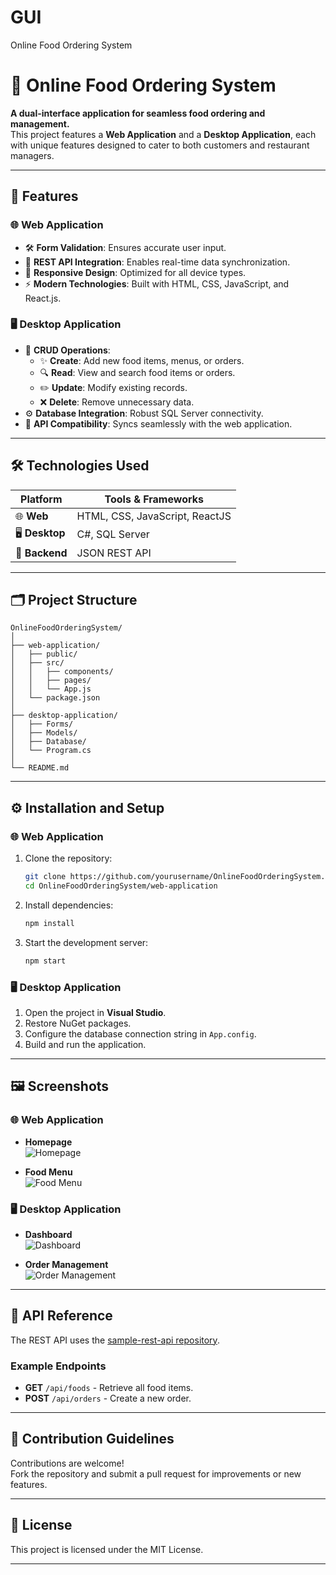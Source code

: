 # GUI
 Online Food Ordering System



# 🍴 Online Food Ordering System

**A dual-interface application for seamless food ordering and management.**  
This project features a **Web Application** and a **Desktop Application**, each with unique features designed to cater to both customers and restaurant managers.

---

## 🌟 Features

### 🌐 Web Application
- 🛠 **Form Validation**: Ensures accurate user input.
- 🔄 **REST API Integration**: Enables real-time data synchronization.
- 📱 **Responsive Design**: Optimized for all device types.
- ⚡ **Modern Technologies**: Built with HTML, CSS, JavaScript, and React.js.

### 🖥️ Desktop Application
- 📝 **CRUD Operations**:
  - ✨ **Create**: Add new food items, menus, or orders.
  - 🔍 **Read**: View and search food items or orders.
  - ✏️ **Update**: Modify existing records.
  - ❌ **Delete**: Remove unnecessary data.
- ⚙️ **Database Integration**: Robust SQL Server connectivity.
- 🔗 **API Compatibility**: Syncs seamlessly with the web application.

---

## 🛠️ Technologies Used

| **Platform**    | **Tools & Frameworks**        |
|------------------|-------------------------------|
| 🌐 **Web**       | HTML, CSS, JavaScript, ReactJS |
| 🖥️ **Desktop**    | C#, SQL Server               |
| 🔗 **Backend**    | JSON REST API                |

---

## 🗂️ Project Structure

```plaintext
OnlineFoodOrderingSystem/
│
├── web-application/
│   ├── public/
│   ├── src/
│   │   ├── components/
│   │   ├── pages/
│   │   └── App.js
│   └── package.json
│
├── desktop-application/
│   ├── Forms/
│   ├── Models/
│   ├── Database/
│   └── Program.cs
│
└── README.md
```

---

## ⚙️ Installation and Setup

### 🌐 Web Application
1. Clone the repository:
   ```bash
   git clone https://github.com/yourusername/OnlineFoodOrderingSystem.git
   cd OnlineFoodOrderingSystem/web-application
   ```
2. Install dependencies:
   ```bash
   npm install
   ```
3. Start the development server:
   ```bash
   npm start
   ```

### 🖥️ Desktop Application
1. Open the project in **Visual Studio**.
2. Restore NuGet packages.
3. Configure the database connection string in `App.config`.
4. Build and run the application.

---

## 🖼️ Screenshots

### 🌐 Web Application
- **Homepage**  
  ![Homepage](./assets/web-homepage.png)

- **Food Menu**  
  ![Food Menu](./assets/web-menu.png)

### 🖥️ Desktop Application
- **Dashboard**  
  ![Dashboard](./assets/desktop-dashboard.png)

- **Order Management**  
  ![Order Management](./assets/desktop-orders.png)

---

## 🔗 API Reference

The REST API uses the [sample-rest-api repository](https://github.com/Teach-Computing/sample-rest-api).

### Example Endpoints
- **GET** `/api/foods` - Retrieve all food items.
- **POST** `/api/orders` - Create a new order.

---

## 🤝 Contribution Guidelines

Contributions are welcome!  
Fork the repository and submit a pull request for improvements or new features.

---

## 📜 License

This project is licensed under the MIT License.

---






